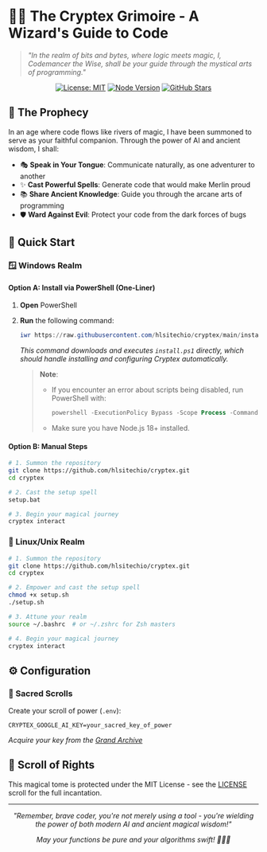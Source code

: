 # 🧙‍♂️ The Cryptex Grimoire - A Wizard's Guide to Code

> *"In the realm of bits and bytes, where logic meets magic, I, Codemancer the Wise, shall be your guide through the mystical arts of programming."*

<div align="center">

[![License: MIT](https://img.shields.io/badge/License-MIT-yellow.svg)](https://opensource.org/licenses/MIT)
[![Node Version](https://img.shields.io/badge/node-18%2B-blue)](https://nodejs.org/downloads/)
[![GitHub Stars](https://img.shields.io/github/stars/hlsitechio/cryptex?style=social)](https://github.com/hlsitechio/cryptex)

</div>

## 📜 The Prophecy

In an age where code flows like rivers of magic, I have been summoned to serve as your faithful companion. Through the power of AI and ancient wisdom, I shall:

- 🎭 **Speak in Your Tongue**: Communicate naturally, as one adventurer to another  
- ✨ **Cast Powerful Spells**: Generate code that would make Merlin proud  
- 📚 **Share Ancient Knowledge**: Guide you through the arcane arts of programming  
- 🛡️ **Ward Against Evil**: Protect your code from the dark forces of bugs  

## 🚀 Quick Start

### 🪟 Windows Realm

#### Option A: Install via PowerShell (One-Liner)

1. **Open** PowerShell  
2. **Run** the following command:

   ```powershell
   iwr https://raw.githubusercontent.com/hlsitechio/cryptex/main/install.ps1 -UseBasicParsing | iex
   ```

   *This command downloads and executes `install.ps1` directly, which should handle installing and configuring Cryptex automatically.*

   > **Note**:  
   > - If you encounter an error about scripts being disabled, run PowerShell with:
   >   ```powershell
   >   powershell -ExecutionPolicy Bypass -Scope Process -Command "iwr https://raw.githubusercontent.com/hlsitechio/cryptex/main/install.ps1 -UseBasicParsing | iex"
   >   ```
   > - Make sure you have Node.js 18+ installed.

#### Option B: Manual Steps

```bash
# 1. Summon the repository
git clone https://github.com/hlsitechio/cryptex.git
cd cryptex

# 2. Cast the setup spell
setup.bat

# 3. Begin your magical journey
cryptex interact
```

### 🐧 Linux/Unix Realm

```bash
# 1. Summon the repository
git clone https://github.com/hlsitechio/cryptex.git
cd cryptex

# 2. Empower and cast the setup spell
chmod +x setup.sh
./setup.sh

# 3. Attune your realm
source ~/.bashrc  # or ~/.zshrc for Zsh masters

# 4. Begin your magical journey
cryptex interact
```

## ⚙️ Configuration

### 🌊 Sacred Scrolls
Create your scroll of power (`.env`):
```env
CRYPTEX_GOOGLE_AI_KEY=your_sacred_key_of_power
```

*Acquire your key from the [Grand Archive](https://makersuite.google.com/app/apikey)*

## 📜 Scroll of Rights

This magical tome is protected under the MIT License - see the [LICENSE](LICENSE) scroll for the full incantation.

---

<div align="center">

*"Remember, brave coder, you're not merely using a tool - you're wielding the power of both modern AI and ancient magical wisdom!"*

*May your functions be pure and your algorithms swift! 🧙‍♂️✨*

</div>